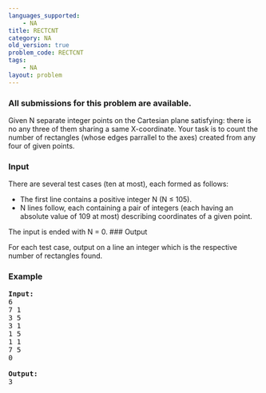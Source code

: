 ```yaml
---
languages_supported:
    - NA
title: RECTCNT
category: NA
old_version: true
problem_code: RECTCNT
tags:
    - NA
layout: problem
---
```

###  All submissions for this problem are available. 

Given N separate integer points on the Cartesian plane satisfying: there is no any three of them sharing a same X-coordinate. Your task is to count the number of rectangles (whose edges parrallel to the axes) created from any four of given points.

### Input

There are several test cases (ten at most), each formed as follows:

- The first line contains a positive integer N (N ≤ 105).
- N lines follow, each containing a pair of integers (each having an absolute value of 109 at most) describing coordinates of a given point.

The input is ended with N = 0. ### Output

For each test case, output on a line an integer which is the respective number of rectangles found.

### Example

<pre>
<b>Input:</b>
6
7 1
3 5
3 1
1 5
1 1
7 5
0

<b>Output:</b>
3
</pre>